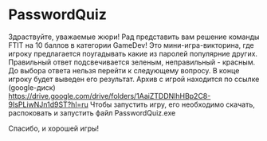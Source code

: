 # PasswordQuiz
Здраствуйте, уважаемые жюри!
Рад представить вам решение команды FTIT на 10 баллов в категории GameDev!
Это мини-игра-викторина, где игроку предлагается поугадывать какие из паролей популярние других.
Правильный ответ подсвечивается зеленым, неправильный - красным. До выбора ответа нельзя перейти к 
следующему вопросу. В конце игроку будет выведен его результат.
Архив с игрой находится по ссылке (google-диск) https://drive.google.com/drive/folders/1AaiZTDDNlhHBp2C8-9IsPLiwNJn1d9ST?hl=ru
Чтобы запустить игру, его необходимо скачать, распоковать и запустить файл PasswordQuiz.exe

Спасибо, и хорошей игры!
